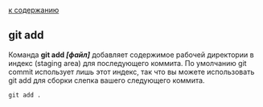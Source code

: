 [к содержанию](../readme.md)

## git add

Команда **git add *[файл]*** добавляет содержимое рабочей директории в индекс (staging area) для последующего коммита. По умолчанию git commit использует лишь этот индекс, так что вы можете использовать git add для сборки слепка вашего следующего коммита.

``` bash-
git add .
```

